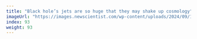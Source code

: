```yaml
---
title: "Black hole’s jets are so huge that they may shake up cosmology"
imageUrl: "https://images.newscientist.com/wp-content/uploads/2024/09/18144501/SEI_222159946.jpg?width=788"
index: 93
weight: 93
---
```

